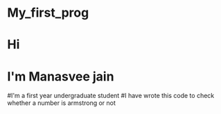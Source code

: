 # My_first_prog
# Hi 
# I'm Manasvee jain
#I'm a first year undergraduate student
#I have wrote this code to check whether a number is armstrong or not 
